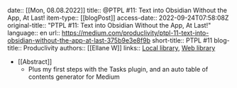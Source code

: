date:: [[Mon, 08.08.2022]]
title:: @PTPL #11: Text into Obsidian Without the App, At Last!
item-type:: [[blogPost]]
access-date:: 2022-09-24T07:58:08Z
original-title:: "PTPL #11: Text into Obsidian Without the App, At Last!"
language:: en
url:: https://medium.com/produclivity/ptpl-11-text-into-obsidian-without-the-app-at-last-375b9e3e8f9b
short-title:: PTPL #11
blog-title:: Produclivity
authors:: [[Ellane W]]
links:: [Local library](zotero://select/library/items/ATUJW5QX), [Web library](https://www.zotero.org/users/6520516/items/ATUJW5QX)

- [[Abstract]]
	- Plus my first steps with the Tasks plugin, and an auto table of contents generator for Medium